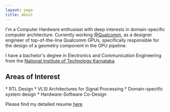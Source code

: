 ```yaml
---
layout: page
title: About
---
```


I'm a Computer Hardware enthusiast with deep interests in domain-specific computer architecture. Currently working [@Qualcomm](https://twitter.com/qualcomm_in?ref_src=twsrc%5Egoogle%7Ctwcamp%5Eserp%7Ctwgr%5Eauthor), as a designer engineer of top-of-the-line Qualcomm GPUs, specifically responsible for the design of a geometry component in the GPU pipeline. 

I have a bachelor's degree in Electronics and Communication Engineering from the [National Institute of Technology Karnataka](https://www.nitk.ac.in/). 

<h2>Areas of Interest</h2>
* RTL Design
* VLSI Architectures for Signal Processing
* Domain-specific system design 
* Hardware-Software Co-Design

<p>
Please find my detailed resume <a href="{{ site.baseurl }}docs/Resume_Sathwik_Industry.pdf" target="_blank">here</a>
</p>
